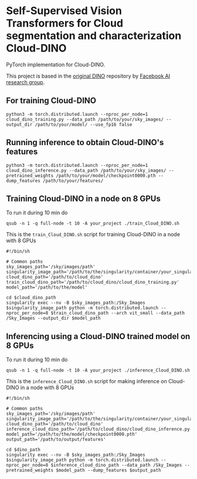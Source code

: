 # Self-Supervised Vision Transformers for Cloud segmentation and characterization Cloud-DINO

PyTorch implementation for Cloud-DINO.

This project is based in the [original DINO](https://github.com/facebookresearch/dino) repository by [Facebook AI research group](https://ai.facebook.com/).

## For training Cloud-DINO

`python3 -m torch.distributed.launch --nproc_per_node=1 cloud_dino_training.py --data_path /path/to/your/sky_images/ --output_dir /path/to/your/model/ --use_fp16 false`

## Running inference to obtain Cloud-DINO's features

`python3 -m torch.distributed.launch --nproc_per_node=1 cloud_dino_inference.py --data_path /path/to/your/sky_images/ --pretrained_weights /path/to/your/model/checkpoint0000.pth --dump_features /path/to/your/features/`

## Training Cloud-DINO in a node on 8 GPUs

To run it during 10 min do

`qsub -n 1 -q full-node -t 10 -A your_project ./train_Cloud_DINO.sh`

This is the `train_Cloud_DINO.sh` script for training Cloud-DINO in a node with 8 GPUs

```
#!/bin/sh

# Common paths
sky_images_path='/sky/images/path'
singularity_image_path='/path/to/the/singularity/container/your_singularity_image_file.sif'
cloud_dino_path='/path/to/cloud_dino'
train_cloud_dino_path='/path/to/cloud_dino/cloud_dino_training.py'
model_path='/path/to/the/model'

cd $cloud_dino_path
singularity exec --nv -B $sky_images_path:/Sky_Images $singularity_image_path python -m torch.distributed.launch --nproc_per_node=8 $train_cloud_dino_path --arch vit_small --data_path /Sky_Images --output_dir $model_path
```


## Inferencing using a Cloud-DINO trained model on 8 GPUs

To run it during 10 min do

`qsub -n 1 -q full-node -t 10 -A your_project ./inference_Cloud_DINO.sh`

This is the `inference_Cloud_DINO.sh` script for making inference on Cloud-DINO in a node with 8 GPUs

```
#!/bin/sh

# Common paths
sky_images_path='/sky/images/path'
singularity_image_path='/path/to/the/singularity/container/your_singularity_image_file.sif'
cloud_dino_path='/path/to/cloud_dino'
inference_cloud_dino_path='/path/to/cloud_dino/cloud_dino_inference.py'
model_path='/path/to/the/model/checkpoint0000.pth'
output_path='/path/to/output/features'

cd $dino_path
singularity exec --nv -B $sky_images_path:/Sky_Images $singularity_image_path python -m torch.distributed.launch --nproc_per_node=8 $inference_cloud_dino_path --data_path /Sky_Images --pretrained_weights $model_path --dump_features $output_path
```


